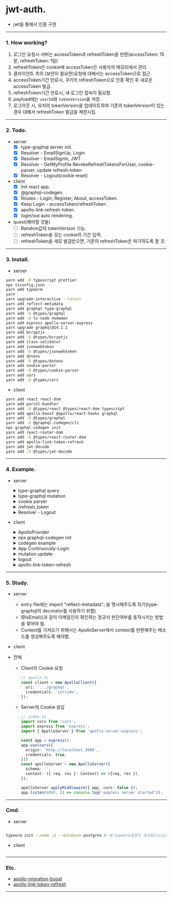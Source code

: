 # jwt-auth.
- jwt을 통해서 인증 구현

---
### 1. How working? 
1. 로그인 요청시 서버는 accessToken과 refreshToken을 반환(accessToken: 15분, refreshToken: 1일)
2. refreshToken은 cookie에 accessToken은 사용자의 메모리에서 관리.
3. 클라이언트 측의 (보안이 필요한)요청에 대해서는 accessToken으로 접근.
4. accessToken기간 만료시, 쿠키의 refreshToken으로 인증 확인 후 새로운 accessToken 발급.
5. refreshToken기간 만료시, 새 로그인 접속이 필요함.
6. payload에는 `userId`와 `tokenVersion`을 저장.
7. 로그아웃 시, 유저의 tokenVersion을 업데이트하여 기존의 tokenVersion이 있는경우 대해서 refreshToken 발급을 제한시킴.

---
### 2. Todo.
- server
  - [x] type-graphql server init. 
  - [x] Resolver - EmailSignUp, Login
  - [x] Resolver - EmailSignIn, JWT
  - [x] Resolver - GetMyProfile RevokeRefreshTokensForUser, cookie-parser, update refresh-token
  - [x] Resolver - Logout(cookie reset)

- client
  - [x] Init react app.
  - [x] @graphql-codegen.
  - [x] Routes - Login, Register, About, accessToken.
  - [x] Keep Login - accessToken/refreshToken.
  - [x] apollo-link-refresh-token.
  - [x] login/out auto rendering.
- quest(해야할 것들)
  - [ ] Random값의 tokenVersion 기능.
  - [ ] refreshToken을 갖는 cookie의 기간 입력.
  - [ ] refreshToken을 새로 발급받으면, 기존의 refreshToken은 파기하도록 할 것.
---
### 3. Install.
- server  
```bash
yarn add -D typescript prettier
npx tsconfig.json
yarn add typeorm
yarn 
yarn upgrade-interactive --latest
yarn add reflect-metadata
yarn add graphql type-graphql
yarn add -D @types/graphql
yarn add -D ts-node nodemon
yarn add express apollo-server-express
yarn upgrade graphql@14.1.1
yarn add bcryptjs
yarn add -D @types/bcryptjs
yarn add class-validator
yarn add jsonwebtoken
yarn add -D @types/jsonwebtoken
yarn add dotenv
yarn add -D @types/dotenv
yarn add cookie-parser
yarn add -D @types/cookie-parser
yarn add cors
yarn add -D @types/cors
```

- client
```bash
yarn add react react-dom 
yarn add parcel-bundler
yarn add -D @types/react @types/react-dom typescript
yarn add apollo-boost @apollo/react-hooks graphql
yarn add -D @types/graphql
yarn add -D @graphql-codegen/cli
npx graphql-codegen init
yarn add react-router-dom
yarn add -D @types/react-router-dom
yarn add apollo-link-token-refresh
yarn add jwt-decode
yarn add -D @types/jwt-decode
```

---

### 4. Example.
- server
  <details>
  <summary>type-graphql query</summary>

  <p>

  ```ts
  // src/user/api/UserResolver.ts
  import { Resolver } from 'type-graphql';
  import { User } from '../../entity/User';

  @Resolver(User)
  class UserResolver {
    @Query(() => String)
    async sayHello (): Promise<string> {
      return 'hello';
    }
  }

  ```
  </p>
  </details>

  <details>
  <summary>type-graphql mutation</summary>
  <p>

  ```ts
  /**
   *  다른 api 리졸버에서 참조하기 위해서 @ObjectType를 @Entity()에서는 꼭 사용하도록 해야함.
   */
  // src/entity/User.ts
  @ObjectType() 
  @Entity('users')
  class User extends BaseEntity {
    //...
  }
  // src/api/user/UserResolver.ts
  @Mutation(() => EmailSignUpResponse)
  async emailSignUp(
    @Arg('email') email: string,
    @Arg('passsword') password: string
  ): Promise<EmailSignUpResponse> {
    try {
      const hashPassword = bcrypt.hashSync(password, 10);
      const user = await User.create({
        email,
        password: hashPassword
      }).save(); // save를 사용해야 id가 생성되므로 return시 user값에서 에러가 발생하지 않음.
      
      return {
        ok: true,
        error: undefined,
        user
      };
    } catch(error) {
      return {
        ok: false,
        error: error.message,
        user: undefined
      };
    }
  }

  ```
  </p>
  </details>

  <details>
  <summary>cookie parser</summary>
  <p>

  ```ts
  import cookieParser from 'cookie-parser';
  import express from 'express';

  const app = express();
  // '/test'경로에만 cookieParser를 적용하여, 다른 라우터에 요청시 필요없는 오버헤드를 줄일 수 있음.
  app.use('/test', cookieParser());
  app.get('/test', (req, res) => {
    console.log('cookies: ', req.cookies.jid);
  });

  ```
  </p>
  </details>

  <details>
  <summary>/refresh_token</summary>
  <p>

  ```ts
  import cookieParser from 'cookie-parser';
  import express from 'express';
  import { createRefreshToken } from './createRefreshToken';
  import { createAccessToken } from './createAccessToken';

  /**
   *  refreshToken의 발급조건:
   *  1. cookie에 refreshToken값이 존재해야함.
   *  2. refreshToken의 만료기간.
   *  3. payload에 userId가 존재 + user의 id값과 동일한 user가 있어야 함.
   *  4. payload에 tokenVersion이 user의 tokenVersion과 동일해야 함.
   * 
   */

  const app = express();

  // refresh_token경로에서만 cookieParser적용(다른 URL의 요청과는 별개로 오버헤드가 발생하지 않도록 할 것)
  app.use('/refresh_token', cookieParser());  
  app.get('/refresh_token', async (_req, res) => {
    const token: string | undefined = res.cookies.jid;
    if(token) {
      try {
        const payload = verify(token, process.env.JWT_REFRESH_SECRET);

        // payloa의 tokenVersion과 userId가 0인경우가 있으므로 in을 통해 올바른 토큰타입 확인.
        if('userId' in payload && 
        'tokenVersion' in payload) {
          const user: User | undefined = await User.findOne({ id: payload.userId });
          if(user && (payload.tokenVersion === user.tokenVersion)) {
            // ok
            const refreshToken = createRefreshToken(user);
            const accessToken = createAccessToken(user);

            // refreshToken을 기존의 cookie에 덮어씌우기
            res.cookie('jid', refreshToken,
              { httpOnly: true }
            );
            return res.send({
              ok: true,
              error: undefined,
              accessToken,
            });
          } else {
            return res.send({
              ok: false,
              error: 'Not found user Or Wrong tokenVersion',
              accessToken: undefined,
            });
          }
          
        } else { // token 정책이 맞지 않은경우,
          return res.send({
            ok: false,
            error: 'Wrong token',
            accessToken: undefined
          });
        }
      } catch(error) {
        return res.send({ 
          ok: false, 
          error: error.message, 
          accessToken: undefined,
        });
      }
    } else {
      return res.send({ 
        ok: false, 
        error: 'No authenticated', 
        accessToken: undefined,
      });
    }
  })

  ```
  </p>
  </details>

  <details>
  <summary>Resolver - Logout</summary>
  <p>

  ```ts
  @Mutation(() => Boolean) 
  async logout(@Ctx() { res }: Context): Promise<boolean> {
    sendRefreshToken(res, '');
    return true;  
  }
  ```
  </p>
  </details>

- client
  <details>
  <summary>ApolloProvider</summary>
  <p>

  ```ts
  import React from "react";
  import ReactDOM from "react-dom";
  import App from "./App";
  import ApolloClient from "apollo-boost";
  import { ApolloProvider } from "@apollo/react-hooks";

  const client = new ApolloClient({
    uri: "http://localhost:4000/graphql",
  });

  ReactDOM.render(
    <ApolloProvider client={client}>
      <App />
    </ApolloProvider>,
    document.getElementById("root")
  );

  ```
  </p>
  </details>

  <details>
  <summary>npx graphql-codegen init</summary>
  <p>
  
  ```bash
  $ npx graphql-codegen init
  ? What type of application are you building? Application built with React
  ? Where is your schema?: (path or url) http://localhost:4000/graphql
  ? Where are your operations and fragments?: src/graphql/*.graphql
  ? Pick plugins: TypeScript (required by other typescript plugins), TypeScript Operations (operations and fragments), TypeScript React Apollo (typed components and HOCs)
  ? Where to write the output: src/generated/graphql.tsx
  ? Do you want to generate an introspection file? No
  ? How to name the config file? codegen.yml
  ? What script in package.json should run the codegen? codegen
  
  # /src/codegen.yml파일이 생성됨.
  # package.json을 보면, codegen 플러그인들이 devDependencies에 추가되어있을 것이다.
  # 따라서 설치를 해주도록 하자
  $ yarn  

  $ yarn codegen
  ```
  </p>
  </details>

  <details>
  <summary>codegen example</summary>
  <p>
  
  ```graphql

  ## src/graphql/hello.graphql
  query SayHello {
    sayHello
  }
  
  ```

  ```bash
  $ yarn codegen 
  ``` 
  </p>
  </details>

  <details>
  <summary>App Continuously-Login</summary>
  <p>
  
  ```ts
  // index.tsx

  const App = () => {
    const [fetchLoading, setFetchLoading] = useState<boolean>(true);
    const [isLoggedIn, setIsLoggedIn]  = useState<boolean>(false);

    useEffect(() => {
      fetch('http://localhost:4000/refresh_token', {
        method: 'POST',
        credentials: 'include',
      }).then(async x => {
        const { ok, accessToken } = await x.json();
        if(ok && accessToken) { // success login,
          setIsLoggedIn(true);
          setAccessToken(accessToken);
        } else {
          setIsLoggedIn(false);
          setAccessToken('');
        }
        setFetchLoading(false);        
      })
    }, []);

    if(fetchLoading) {
      return <div>loading...</div>;
    }

    return <>{ isLoggedIn ? 'Hello' : 'Please Login' }</>;
  }
  ```
  </p>
  </details>

  <details>
  <summary>mutation update</summary>
  <p>

  ```ts
  // GetMyProfile을 로그인 후에 아폴로 캐시에 다시 데이터를 업데이트 하기.
  // 로그인된 화면으로 렌더링이 됨.
  const [emailSignIn] = useEmailSignInMutation({
    variables: {
      ...
    },
    update: (store, { data }) => {
      if(!data) {
        return null;
      }
      if(data.emailSignIn.user) {
        /**
         *  캐시의 데이터를 작서할때는 항상
         *  객체의 필드를 꼭 맞춰서 적어주도록 해야됨.
         */
        store.writeQuery({
          query: GetMyProfileDocument,
          data: {
            __typename: "Query",
            getMyProfile: {
              ok: true,
              error: '', // 로그아웃시, error가 존재하므로 ''로 빈값을 채워주도록 할 것(undefined는 )
              ueser: data.emailSignIn.user,
            }
          }
        });
      }
    }
  });

  ```
  </p>
  </details>

  <details>
  <summary>logout</summary>
  <p>

  ```ts
  const [logout, { client }] = useLogoutMutation();
  
  return (
    <div>
      <button onClick={ async () => {
        await logout();
        setAccessToken('');
        client?.resetStore();
      }}>로그아웃</button>
    </div>
  )
  ```
  </p>
  </details>

  <details>
  <summary>apollo-link-token-refresh</summary>
  <p>
  
  ```ts

  ```
  </p>
  </details>
---
### 5. Study.
- server
  - entry file에는 import "reflect-metadata"; 을 명시해주도록 하기(type-graphql의 decorator를 사용하기 위함)
  - @IsEmail()과 같이 이메일인지 확인하는 정규식 판단여부를 동작시키는 방법을 찾아야 됨.
  - Context를 가져오기 위해서는 ApolloServer에서 context를 반환해주는 메소드를 생성해주도록 해야함.
- client
  
- 전체
  - Client의 Cookie 요청
    ```ts
    // apollo.ts
    const client = new ApolloClient({
      uri: '.../graphql',
      credentials: 'include',
    });
    ```
  - Server의 Cookie 응답
    ```ts
    // index.ts
    import cors from 'cors';
    import express from 'express';
    import { ApolloServer } from 'apollo-server-express';

    const app = express();
    app.use(cors({
      origin: 'http://localhost:3000',
      credentials: true,
    }))
    const apolloServer = new ApolloServer({
      schema: '',
      context: ({ req, res }: Context) => ({req, res }),
    });

    apolloServer.applyMiddleware({ app, cors: false });
    app.listen(4000, () => console.log('express server started'));
    ```
    
---
### Cmd.
- server
```bash

typeorm init --name ./ --database postgres # 새 typeorm설정이 생성됨(tsconfig.json의 내용도 함께변하므로 인지)

```

- client

```

```
---
### Etc.
- [apollo-migration-boost](https://www.apollographql.com/docs/react/migrating/boost-migration/#gatsby-focus-wrapper)
- [apollo-link-token-refresh](https://github.com/newsiberian/apollo-link-token-refresh)

---
